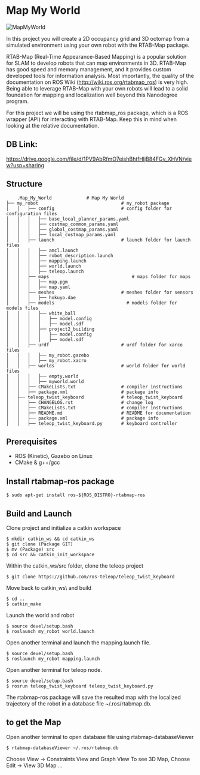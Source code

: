# Map My World

![MapMyWorld](https://user-images.githubusercontent.com/18179768/156851419-8591042f-0b27-4421-8f99-d7f2d3a725f4.jpeg)

In this project you will create a 2D occupancy grid and 3D octomap from a simulated environment using your own robot with the RTAB-Map package.

RTAB-Map (Real-Time Appearance-Based Mapping) is a popular solution for SLAM to develop robots that can map environments in 3D. RTAB-Map has good speed and memory management, and it provides custom developed tools for information analysis. Most importantly, the quality of the documentation on ROS Wiki (http://wiki.ros.org/rtabmap_ros) is very high. Being able to leverage RTAB-Map with your own robots will lead to a solid foundation for mapping and localization well beyond this Nanodegree program.

For this project we will be using the rtabmap_ros package, which is a ROS wrapper (API) for interacting with RTAB-Map. Keep this in mind when looking at the relative documentation.

## DB Link: 
https://drive.google.com/file/d/1PV9AbRfmO7eishBhtfHljB84FGv_XHVN/view?usp=sharing

## Structure
```
    .Map_My_World             # Map My World
├── my_robot                               # my_robot package        
│   │   ├── config                         # config folder for configuration files   
│   │   │   ├── base_local_planner_params.yaml
│   │   │   ├── costmap_common_params.yaml
│   │   │   ├── global_costmap_params.yaml
│   │   │   ├── local_costmap_params.yaml
│   │   ├── launch                         # launch folder for launch files   
│   │   │   ├── amcl.launch
│   │   │   ├── robot_description.launch
│	│	│	├── mapping.launch
│   │   │   ├── world.launch
│   │   │   ├── teleop.launch   
│   │   ├── maps                           	   # maps folder for maps
│   │   │   ├── map.pgm
│   │   │   ├── map.yaml
│   │   ├── meshes                         # meshes folder for sensors
│   │   │   ├── hokuyo.dae
│   │   ├── models                           # models folder for models files
│   │   │   ├── white_ball
│   │   │   │   ├── model.config
│   │   │   │   ├── model.sdf
│   │   │   ├── project2_building
│   │   │   │   ├── model.config
│   │   │   │   ├── model.sdf	      
│   │   ├── urdf                           # urdf folder for xarco files
│   │   │   ├── my_robot.gazebo
│   │   │   ├── my_robot.xacro
│   │   ├── worlds                         # world folder for world files
│   │   │   ├── empty.world
│   │   │   ├── myworld.world
│   │   ├── CMakeLists.txt                 # compiler instructions
│   │   ├── package.xml                    # package info
│   ├── teleop_twist_keyboard              # teleop_twist_keyboard
│   │   ├── CHANGELOG.rst                  # change log
│   │   ├── CMakeLists.txt                 # compiler instructions
│   │   ├── README.md                      # README for documentation
│   │   ├── package.xml                    # package info
│   │   ├── teleop_twist_keyboard.py       # keyboard controller
```

## Prerequisites
- ROS (Kinetic), Gazebo on Linux
- CMake & g++/gcc
## Install rtabmap-ros package
```
$ sudo apt-get install ros-${ROS_DISTRO}-rtabmap-ros
```
## Build and Launch
Clone project and initialize a catkin workspace
```
$ mkdir catkin_ws && cd catkin_ws
$ git clone (Package GIT)
$ mv (Package) src
$ cd src && catkin_init_workspace
```
Within the catkin_ws/src folder, clone the teleop project
```
$ git clone https://github.com/ros-teleop/teleop_twist_keyboard
```
Move back to catkin_ws\ and build
```
$ cd ..
$ catkin_make
```
Launch the world and robot
```
$ source devel/setup.bash
$ roslaunch my_robot world.launch
```

Open another terminal and launch the mapping.launch file.
```
$ source devel/setup.bash
$ roslaunch my_robot mapping.launch
```

Open another terminal for teleop node.

```
$ source devel/setup.bash
$ rosrun teleop_twist_keyboard teleop_twist_keyboard.py
```

The rtabmap-ros package will save the resulted map with the localized trajectory of the robot in a database file ~/.ros/rtabmap.db.

## to get the Map

Open another terminal to open database file using rtabmap-databaseViewer
```
$ rtabmap-databaseViewer ~/.ros/rtabmap.db
```

Choose View -> Constraints View and Graph View
To see 3D Map, Choose Edit -> View 3D Map ...
